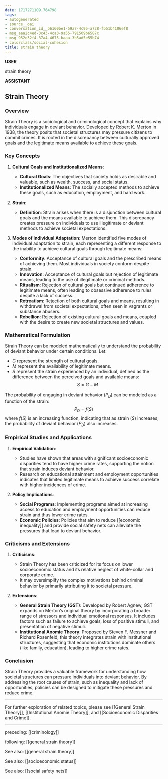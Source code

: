 ```yaml
---
date: 1717271109.764798
tags:
- autogenerated
- source__oai
- conversation_id__b6160be1-59a7-4c95-a728-fb51b4106ef8
- msg_aaa2c4ed-3c43-4ca3-9a55-791509b6587c
- msg_952e32f4-37a4-4675-baaa-3b5ad5e55b74
- colorclass/social-cohesion
title: strain theory
---
```


**USER**

strain theory


**ASSISTANT**

## Strain Theory

### Overview

Strain Theory is a sociological and criminological concept that explains why individuals engage in deviant behavior. Developed by Robert K. Merton in 1938, the theory posits that societal structures may pressure citizens to commit crimes. It is rooted in the discrepancy between culturally approved goals and the legitimate means available to achieve these goals.

### Key Concepts

1. **Cultural Goals and Institutionalized Means**:
    - **Cultural Goals**: The objectives that society holds as desirable and valuable, such as wealth, success, and social status.
    - **Institutionalized Means**: The socially accepted methods to achieve these goals, such as education, employment, and hard work.

2. **Strain**:
    - **Definition**: Strain arises when there is a disjunction between cultural goals and the means available to achieve them. This discrepancy creates pressure on individuals to use illegitimate or deviant methods to achieve societal expectations.

3. **Modes of Individual Adaptation**:
    Merton identified five modes of individual adaptation to strain, each representing a different response to the inability to achieve cultural goals through legitimate means:
    - **Conformity**: Acceptance of cultural goals and the prescribed means of achieving them. Most individuals in society conform despite strain.
    - **Innovation**: Acceptance of cultural goals but rejection of legitimate means, leading to the use of illegitimate or criminal methods.
    - **Ritualism**: Rejection of cultural goals but continued adherence to legitimate means, often leading to obsessive adherence to rules despite a lack of success.
    - **Retreatism**: Rejection of both cultural goals and means, resulting in withdrawal from societal expectations, often seen in vagrants or substance abusers.
    - **Rebellion**: Rejection of existing cultural goals and means, coupled with the desire to create new societal structures and values.

### Mathematical Formulation

Strain Theory can be modeled mathematically to understand the probability of deviant behavior under certain conditions. Let:
- $G$ represent the strength of cultural goals.
- $M$ represent the availability of legitimate means.
- $S$ represent the strain experienced by an individual, defined as the difference between the perceived goals and available means:
  $$ S = G - M $$
  
The probability of engaging in deviant behavior ($P_D$) can be modeled as a function of the strain:
$$ P_D = f(S) $$
where $f(S)$ is an increasing function, indicating that as strain ($S$) increases, the probability of deviant behavior ($P_D$) also increases.

### Empirical Studies and Applications

1. **Empirical Validation**:
    - Studies have shown that areas with significant socioeconomic disparities tend to have higher crime rates, supporting the notion that strain induces deviant behavior.
    - Research on educational attainment and employment opportunities indicates that limited legitimate means to achieve success correlate with higher incidences of crime.

2. **Policy Implications**:
    - **Social Programs**: Implementing programs aimed at increasing access to education and employment opportunities can reduce strain and thus lower crime rates.
    - **Economic Policies**: Policies that aim to reduce [[economic inequality]] and provide social safety nets can alleviate the pressures that lead to deviant behavior.

### Criticisms and Extensions

1. **Criticisms**:
    - Strain Theory has been criticized for its focus on lower socioeconomic status and its relative neglect of white-collar and corporate crime.
    - It may oversimplify the complex motivations behind criminal behavior by primarily attributing it to societal pressure.

2. **Extensions**:
    - **General Strain Theory (GST)**: Developed by Robert Agnew, GST expands on Merton’s original theory by incorporating a broader range of stressors and individual emotional responses. It includes factors such as failure to achieve goals, loss of positive stimuli, and presentation of negative stimuli.
    - **Institutional Anomie Theory**: Proposed by Steven F. Messner and Richard Rosenfeld, this theory integrates strain with institutional structures, suggesting that economic institutions dominate others (like family, education), leading to higher crime rates.

### Conclusion

Strain Theory provides a valuable framework for understanding how societal structures can pressure individuals into deviant behavior. By addressing the root causes of strain, such as inequality and lack of opportunities, policies can be designed to mitigate these pressures and reduce crime.

---

For further exploration of related topics, please see [[General Strain Theory]], [[Institutional Anomie Theory]], and [[Socioeconomic Disparities and Crime]].


---

preceding: [[criminology]]  


following: [[general strain theory]]

See also: [[general strain theory]]


See also: [[socioeconomic status]]


See also: [[social safety nets]]